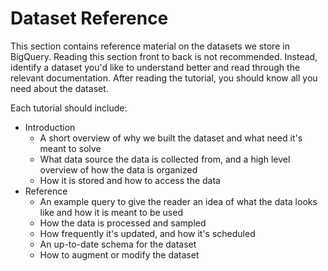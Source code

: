 # Dataset Reference

This section contains reference material on the datasets we store in BigQuery.
Reading this section front to back is not recommended.
Instead, identify a dataset you'd like to understand better and read through
the relevant documentation.
After reading the tutorial, you should know all you need about the dataset.

Each tutorial should include:

- Introduction
  - A short overview of why we built the dataset and what need it's meant to solve
  - What data source the data is collected from,
    and a high level overview of how the data is organized
  - How it is stored and how to access the data
- Reference
  - An example query to give the reader an idea of what the data looks like
    and how it is meant to be used
  - How the data is processed and sampled
  - How frequently it's updated, and how it's scheduled
  - An up-to-date schema for the dataset
  - How to augment or modify the dataset

